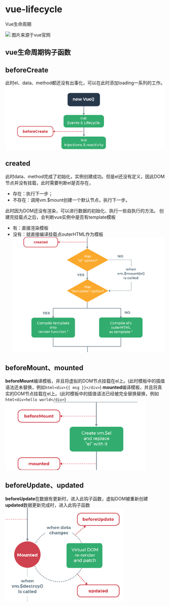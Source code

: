 # vue-lifecycle
Vue生命周期

![](https://cn.vuejs.org/images/lifecycle.png)
图片来源于vue官网

## vue生命周期钩子函数

## beforeCreate
此时el、data、method都还没有出事化，可以在此时添加loading一系列的工作。
![](img/befCre.png)

## created
此时data、method完成了初始化，实例创建成功。但是el还没有定义，因此DOM节点并没有挂载，此时需要判断el是否存在，
* 存在：执行下一步；
* 不存在：调用vm.$mount创建一个默认节点，执行下一步。

此时因为DOM还没有渲染，可以进行数据的初始化、执行一些自执行的方法。
创建完挂载点之后，会判断vue实例中是否有template模板

* 有：直接渲染模板
* 没有：就直接编译挂载点outerHTML作为模板
![](img/created.png)

## beforeMount、mounted

**beforeMount**编译模板，并且将虚拟的DOM节点挂载在el上。(此时模板中的插值语法还未替换，例如```html<div>{{ msg }}</div>```)
**mounted**编译模板，并且将真实的DOM节点挂载在el上。(此时模板中的插值语法已经被完全替换替换，例如```html<div>hello world</div>```)
![](img/mounted.png)

## beforeUpdate、updated

**beforeUpdate**在数据有更新时，进入此钩子函数，虚拟DOM被重新创建
**updated**数据更新完成时，进入此钩子函数
![](img/updated.png)
